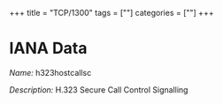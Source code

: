 +++
title = "TCP/1300"
tags = [""]
categories = [""]
+++

# IANA Data

_Name:_ h323hostcallsc

_Description:_ H.323 Secure Call Control Signalling

